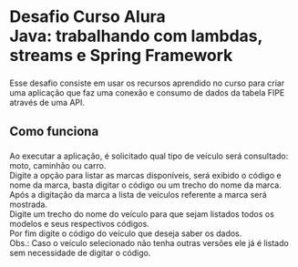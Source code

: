 <h1 align="left">Desafio Curso Alura<br>Java: trabalhando com lambdas, streams e Spring Framework</h1>

###

<p align="left">Esse desafio consiste em usar os recursos aprendido no curso para criar uma aplicação que faz uma conexão e consumo de dados da tabela FIPE através de uma API.</p>

###

<h2 align="left">Como funciona</h2>

###

<p align="left">Ao executar a aplicação, é solicitado qual tipo de veículo será consultado: moto, caminhão ou carro.<br>Digite a opção para listar as marcas disponíveis, será exibido o código e nome da marca, basta digitar o código ou um trecho do nome da marca.<br>Após a digitação da marca a lista de veículos referente a marca será mostrada.<br>Digite um trecho do nome do veículo para que sejam listados todos os modelos e seus respectivos códigos.<br>Por fim digite o código do veículo que deseja saber os dados.
  <br>Obs.: Caso o veículo selecionado não tenha outras versões ele já é listado sem necessidade de digitar o código.</p>

###
